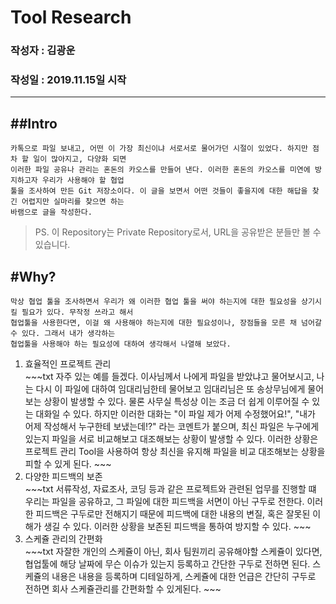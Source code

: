 # Tool Research

### 작성자 : 김광운
### 작성일 : 2019.11.15일 시작

*****

##Intro
-----
	카톡으로 파일 보내고, 어떤 이 가장 최신이냐 서로서로 물어가던 시절이 있었다. 하지만 점차 할 일이 많아지고, 다양화 되면
    이러한 파일 공유나 관리는 혼돈의 카오스를 만들어 낸다. 이러한 혼돈의 카오스를 미연에 방지하고자 우리가 사용해야 할 협업 
    툴을 조사하여 만든 Git 저장소이다. 이 글을 보면서 어떤 것들이 좋을지에 대한 해답을 찾긴 어렵지만 실마리를 찾으면 하는
    바램으로 글을 작성한다.
    
>PS. 이 Repository는 Private Repository로서, URL을 공유받은 분들만 볼 수 있습니다.

#Why?
-----
	막상 협업 툴을 조사하면서 우리가 왜 이러한 협업 툴을 써야 하는지에 대한 필요성을 상기시킬 필요가 있다. 무작정 쓰라고 해서
    협업툴을 사용한다면, 이걸 왜 사용해야 하는지에 대한 필요성이나, 장점들을 모른 채 넘어갈 수 있다. 그래서 내가 생각하는 
    협업툴을 사용해야 하는 필요성에 대하여 생각해서 나열해 보았다.

<ol>
	<li>효율적인 프로젝트 관리</li>
~~~txt
자주 있는 예를 들겠다. 이사님께서 나에게 파일을 받았냐고 물어보시고, 나는 다시 이 파일에 대하여 임대리님한테 물어보고
임대리님은 또 송상무님에게 물어보는 상황이 발생할 수 있다. 물론 사무실 특성상 이는 조금 더 쉽게 이루어질 수 있는 대화일 수 있다.
하지만 이러한 대화는 "이 파일 제가 어제 수정했어요!", "내가 어제 작성해서 누구한테 보냈는데!?" 라는 코멘트가 붙으며, 최신 파일은 누구에게 있는지 파일을 서로 비교해보고 대조해보는 상황이 발생할 수 있다.
이러한 상황은 프로젝트 관리 Tool을 사용하여 항상 최신을 유지해 파일을 비교 대조해보는 상황을 피할 수 있게 된다.
~~~
<li>다양한 피드백의 보존</li>
~~~txt
서류작성, 자료조사, 코딩 등과 같은 프로젝트와 관련된 업무를 진행할 떄 우리는 파일을 공유하고, 그 파일에 대한 피드백을 서면이 아닌 구두로 전한다. 이러한 피드백은 구두로만 전해지기 때문에 피드백에 대한 내용의 변질, 혹은 잘못된 이해가 생길 수 있다. 이러한 상황을 보존된 피드백을 통하여 방지할 수 있다.
~~~

<li>스케쥴 관리의 간편화</li>
~~~txt
자잘한 개인의 스케쥴이 아닌, 회사 팀원끼리 공유해야할 스케쥴이 있다면, 협업툴에 해당 날짜에 무슨 이슈가 있는지 등록하고 간단한 구두로 전하면 된다. 스케쥴의 내용은 내용을 등록하며 디테일하게, 스케쥴에 대한 언급은 간단히 구두로 전하면 회사 스케쥴관리를 간편화할 수 있게된다.
~~~
